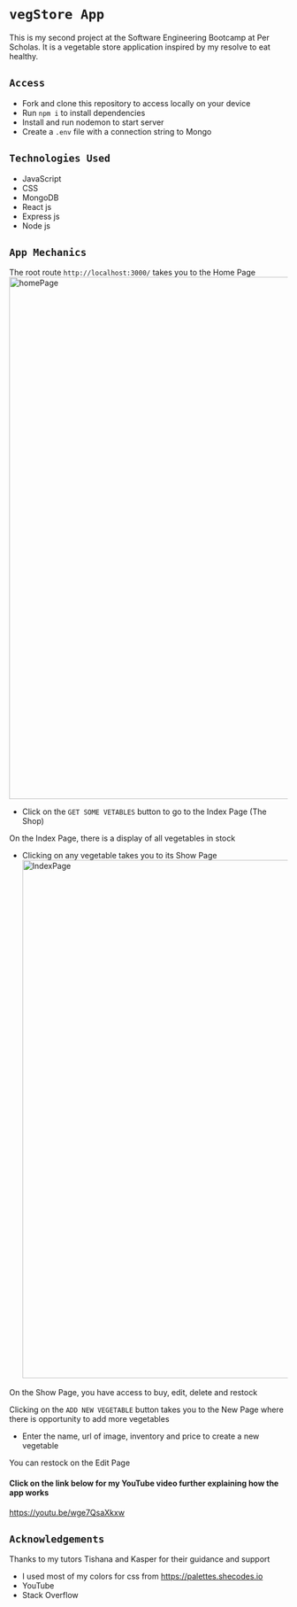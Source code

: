 # `vegStore App`

This is my second project at the Software Engineering Bootcamp at Per Scholas. It is a vegetable store application inspired by my resolve to eat healthy.

## `Access`

- Fork and clone this repository to access locally on your device
- Run `npm i` to install dependencies
- Install and run nodemon to start server
- Create a `.env` file with a connection string to Mongo

## `Technologies Used`

- JavaScript
- CSS
- MongoDB
- React js
- Express js
- Node js

## `App Mechanics`

The root route `http://localhost:3000/` takes you to the Home Page
<img width="943" alt="homePage" src="https://user-images.githubusercontent.com/105817567/210820185-31428c51-91fd-4c77-be07-b72000c00200.PNG">

- Click on the `GET SOME VETABLES` button to go to the Index Page (The Shop)

On the Index Page, there is a display of all vegetables in stock

- Clicking on any vegetable takes you to its Show Page
  <img width="936" alt="IndexPage" src="https://user-images.githubusercontent.com/105817567/210902898-e4bb3b77-b21b-4c34-a761-5398b7b04f43.PNG">

On the Show Page, you have access to buy, edit, delete and restock

Clicking on the `ADD NEW VEGETABLE` button takes you to the New Page where there is opportunity to add more vegetables

- Enter the name, url of image, inventory and price to create a new vegetable

You can restock on the Edit Page

#### Click on the link below for my YouTube video further explaining how the app works

https://youtu.be/wge7QsaXkxw

## `Acknowledgements`

Thanks to my tutors Tishana and Kasper for their guidance and support

- I used most of my colors for css from https://palettes.shecodes.io
- YouTube
- Stack Overflow
